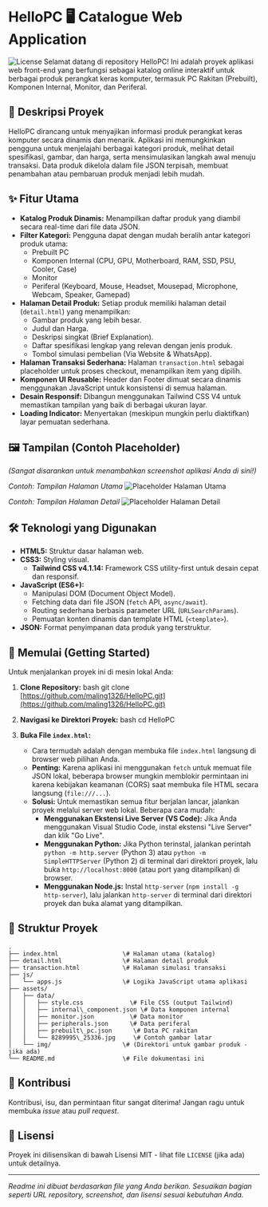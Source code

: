 # HelloPC 🖥 Catalogue Web Application

![License](https://img.shields.io/badge/license-MIT-blue.svg) Selamat datang di repository HelloPC! Ini adalah proyek aplikasi web front-end yang berfungsi sebagai katalog online interaktif untuk berbagai produk perangkat keras komputer, termasuk PC Rakitan (Prebuilt), Komponen Internal, Monitor, dan Periferal.

## 📝 Deskripsi Proyek

HelloPC dirancang untuk menyajikan informasi produk perangkat keras komputer secara dinamis dan menarik. Aplikasi ini memungkinkan pengguna untuk menjelajahi berbagai kategori produk, melihat detail spesifikasi, gambar, dan harga, serta mensimulasikan langkah awal menuju transaksi. Data produk dikelola dalam file JSON terpisah, membuat penambahan atau pembaruan produk menjadi lebih mudah.

## ✨ Fitur Utama

* **Katalog Produk Dinamis:** Menampilkan daftar produk yang diambil secara real-time dari file data JSON.
* **Filter Kategori:** Pengguna dapat dengan mudah beralih antar kategori produk utama:
    * Prebuilt PC
    * Komponen Internal (CPU, GPU, Motherboard, RAM, SSD, PSU, Cooler, Case)
    * Monitor
    * Periferal (Keyboard, Mouse, Headset, Mousepad, Microphone, Webcam, Speaker, Gamepad)
* **Halaman Detail Produk:** Setiap produk memiliki halaman detail (`detail.html`) yang menampilkan:
    * Gambar produk yang lebih besar.
    * Judul dan Harga.
    * Deskripsi singkat (Brief Explanation).
    * Daftar spesifikasi lengkap yang relevan dengan jenis produk.
    * Tombol simulasi pembelian (Via Website & WhatsApp).
* **Halaman Transaksi Sederhana:** Halaman `transaction.html` sebagai placeholder untuk proses checkout, menampilkan item yang dipilih.
* **Komponen UI Reusable:** Header dan Footer dimuat secara dinamis menggunakan JavaScript untuk konsistensi di semua halaman.
* **Desain Responsif:** Dibangun menggunakan Tailwind CSS V4 untuk memastikan tampilan yang baik di berbagai ukuran layar.
* **Loading Indicator:** Menyertakan (meskipun mungkin perlu diaktifkan) layar pemuatan sederhana.

## 🖼 Tampilan (Contoh Placeholder)

*(Sangat disarankan untuk menambahkan screenshot aplikasi Anda di sini!)*

*Contoh: Tampilan Halaman Utama*
![Placeholder Halaman Utama](https://via.placeholder.com/600x400.png?text=Halaman+Utama+HelloPC)

*Contoh: Tampilan Halaman Detail*
![Placeholder Halaman Detail](https://via.placeholder.com/600x400.png?text=Halaman+Detail+Produk)

## 🛠 Teknologi yang Digunakan

* **HTML5:** Struktur dasar halaman web.
* **CSS3:** Styling visual.
    * **Tailwind CSS v4.1.14:** Framework CSS utility-first untuk desain cepat dan responsif.
* **JavaScript (ES6+):**
    * Manipulasi DOM (Document Object Model).
    * Fetching data dari file JSON (`fetch` API, `async/await`).
    * Routing sederhana berbasis parameter URL (`URLSearchParams`).
    * Pemuatan konten dinamis dan template HTML (`<template>`).
* **JSON:** Format penyimpanan data produk yang terstruktur.

## 🚀 Memulai (Getting Started)

Untuk menjalankan proyek ini di mesin lokal Anda:

1.  **Clone Repository:**
    bash
    git clone [https://github.com/maling1326/HelloPC.git](https://github.com/maling1326/HelloPC.git)
    

2.  **Navigasi ke Direktori Proyek:**
    bash
    cd HelloPC
    

3.  **Buka File `index.html`:**
    * Cara termudah adalah dengan membuka file `index.html` langsung di browser web pilihan Anda.
    * **Penting:** Karena aplikasi ini menggunakan `fetch` untuk memuat file JSON lokal, beberapa browser mungkin memblokir permintaan ini karena kebijakan keamanan (CORS) saat membuka file HTML secara langsung (`file:///...`).
    * **Solusi:** Untuk memastikan semua fitur berjalan lancar, jalankan proyek melalui server web lokal. Beberapa cara mudah:
        * **Menggunakan Ekstensi Live Server (VS Code):** Jika Anda menggunakan Visual Studio Code, instal ekstensi "Live Server" dan klik "Go Live".
        * **Menggunakan Python:** Jika Python terinstal, jalankan perintah `python -m http.server` (Python 3) atau `python -m SimpleHTTPServer` (Python 2) di terminal dari direktori proyek, lalu buka `http://localhost:8000` (atau port yang ditampilkan) di browser.
        * **Menggunakan Node.js:** Instal `http-server` (`npm install -g http-server`), lalu jalankan `http-server` di terminal dari direktori proyek dan buka alamat yang ditampilkan.

## 📂 Struktur Proyek

```
.
├── index.html                  \# Halaman utama (katalog)
├── detail.html                 \# Halaman detail produk
├── transaction.html            \# Halaman simulasi transaksi
├── js/
│   └── apps.js                 \# Logika JavaScript utama aplikasi
├── assets/
│   ├── data/
│   │   ├── style.css             \# File CSS (output Tailwind)
│   │   ├── internal\_component.json \# Data komponen internal
│   │   ├── monitor.json          \# Data monitor
│   │   ├── peripherals.json      \# Data periferal
│   │   ├── prebuilt\_pc.json      \# Data PC rakitan
│   │   └── 8289995\_25336.jpg     \# Contoh gambar latar
│   └── img/                    \# (Direktori untuk gambar produk - jika ada)
└── README.md                   \# File dokumentasi ini
```

## 🤝 Kontribusi

Kontribusi, isu, dan permintaan fitur sangat diterima! Jangan ragu untuk membuka *issue* atau *pull request*.

## 📄 Lisensi

Proyek ini dilisensikan di bawah Lisensi MIT - lihat file `LICENSE` (jika ada) untuk detailnya.

---

*Readme ini dibuat berdasarkan file yang Anda berikan. Sesuaikan bagian seperti URL repository, screenshot, dan lisensi sesuai kebutuhan Anda.*
